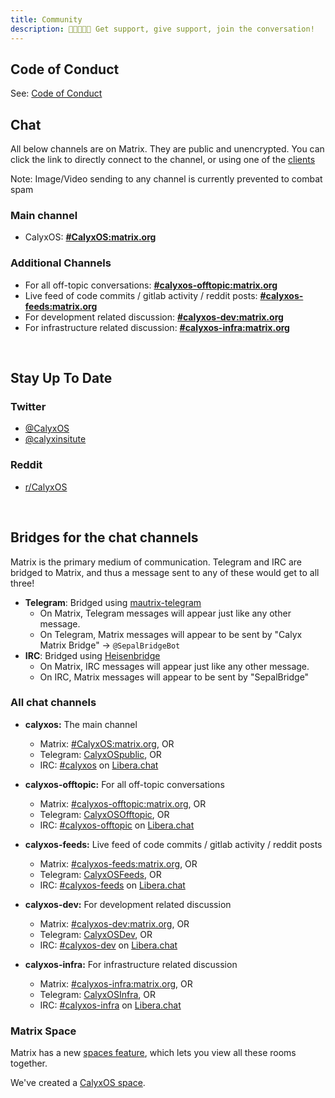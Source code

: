 ```yaml
---
title: Community
description: 🧑🏿‍🤝‍🧑🏻 Get support, give support, join the conversation!
---
```


## Code of Conduct
See: [Code of Conduct](code-of-conduct)

## Chat

All below channels are on Matrix. They are public and unencrypted. You can click the link to directly connect to the channel, or using one of the [clients](https://matrix.org/clients/)

Note: Image/Video sending to any channel is currently prevented to combat spam

### Main channel
* CalyxOS: **[#CalyxOS:matrix.org](https://app.element.io/#/room/#CalyxOS:matrix.org)**

### Additional Channels
* For all off-topic conversations: **[#calyxos-offtopic:matrix.org](https://app.element.io/#/room/#calyxos-offtopic:matrix.org)**
* Live feed of code commits / gitlab activity / reddit posts: **[#calyxos-feeds:matrix.org](https://app.element.io/#/room/#calyxos-feeds:matrix.org)**
* For development related discussion: **[#calyxos-dev:matrix.org](https://app.element.io/#/room/#calyxos-dev:matrix.org)**
* For infrastructure related discussion: **[#calyxos-infra:matrix.org](https://app.element.io/#/room/#calyxos-infra:matrix.org)**

<br />

## Stay Up To Date

### Twitter
* [@CalyxOS](https://twitter.com/CalyxOS)
* [@calyxinsitute](https://twitter.com/calyxinstitute)

### Reddit
* [r/CalyxOS](https://www.reddit.com/r/CalyxOS/)

<br />

## Bridges for the chat channels

Matrix is the primary medium of communication. Telegram and IRC are bridged to Matrix, and thus a message sent to any of these would get to all three!

* **Telegram**: Bridged using [mautrix-telegram](https://matrix.org/docs/projects/bridge/mautrix-telegram)
  * On Matrix, Telegram messages will appear just like any other message.
  * On Telegram, Matrix messages will appear to be sent by "Calyx Matrix Bridge" -> `@SepalBridgeBot`
* **IRC**: Bridged using [Heisenbridge](https://matrix.org/docs/projects/bridge/heisenbridge)
  * On Matrix, IRC messages will appear just like any other message.
  * On IRC, Matrix messages will appear to be sent by "SepalBridge"

### All chat channels

* **calyxos:** The main channel
  * Matrix: [#CalyxOS:matrix.org](https://app.element.io/#/room/#CalyxOS:matrix.org), OR
  * Telegram: [CalyxOSpublic](https://t.me/CalyxOSpublic), OR
  * IRC: [#calyxos](https://web.libera.chat/?channel=#calyxos) on [Libera.chat](https://libera.chat)

* **calyxos-offtopic:** For all off-topic conversations
  * Matrix: [#calyxos-offtopic:matrix.org](https://app.element.io/#/room/#calyxos-offtopic:matrix.org), OR
  * Telegram: [CalyxOSOfftopic](https://t.me/CalyxOSOffTopic), OR
  * IRC: [#calyxos-offtopic](https://web.libera.chat/?channel=#calyxos-offtopic) on [Libera.chat](https://libera.chat)

* **calyxos-feeds:** Live feed of code commits / gitlab activity / reddit posts
  * Matrix: [#calyxos-feeds:matrix.org](https://app.element.io/#/room/#calyxos-feeds:matrix.org), OR
  * Telegram: [CalyxOSFeeds](https://t.me/CalyxOSFeeds), OR
  * IRC: [#calyxos-feeds](https://web.libera.chat/?channel=#calyxos-feeds) on [Libera.chat](https://libera.chat)

* **calyxos-dev:** For development related discussion
  * Matrix: [#calyxos-dev:matrix.org](https://app.element.io/#/room/#calyxos-dev:matrix.org), OR
  * Telegram: [CalyxOSDev](https://t.me/CalyxOSDev), OR
  * IRC: [#calyxos-dev](https://web.libera.chat/?channel=#calyxos-dev) on [Libera.chat](https://libera.chat)

* **calyxos-infra:** For infrastructure related discussion
  * Matrix: [#calyxos-infra:matrix.org](https://app.element.io/#/room/#calyxos-infra:matrix.org), OR
  * Telegram: [CalyxOSInfra](https://t.me/CalyxOSInfra), OR
  * IRC: [#calyxos-infra](https://web.libera.chat/?channel=#calyxos-infra) on [Libera.chat](https://libera.chat)

### Matrix Space

Matrix has a new [spaces feature](https://element.io/blog/spaces-the-next-frontier/), which lets you view all these rooms together.

We've created a [CalyxOS space](https://app.element.io/#/room/!LuDyVhhVhiOBRTnSbL:matrix.org).